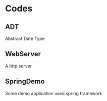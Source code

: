 # Codes
## ADT
Abstract Date Type
## WebServer
A http server
## SpringDemo
Some demo application used spring framework
